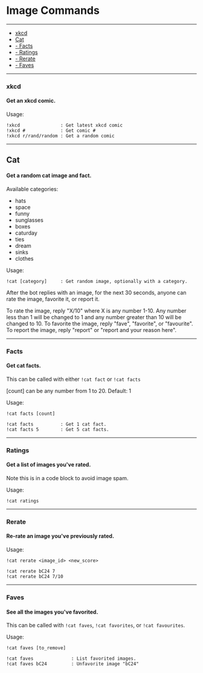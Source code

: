 # Image Commands
---

* [xkcd](#xkcd)
* [Cat](#cat)
* [- Facts](#facts)
* [- Ratings](#ratings)
* [- Rerate](#rerate)
* [- Faves](#faves)

---

### xkcd
#### Get an xkcd comic.
Usage:

    !xkcd               : Get latest xkcd comic
    !xkcd #             : Get comic #
    !xkcd r/rand/random : Get a random comic

---

## Cat
#### Get a random cat image and fact.
Available categories:

* hats
* space
* funny
* sunglasses
* boxes
* caturday
* ties
* dream
* sinks
* clothes

Usage:

    !cat [category]     : Get random image, optionally with a category.

After the bot replies with an image, for the next 30 seconds, anyone can rate the image, favorite it, or report it.

To rate the image, reply "X/10" where X is any number 1-10. Any number less than 1 will be changed to 1 and any number greater than 10 will be changed to 10.
To favorite the image, reply "fave", "favorite", or "favourite".
To report the image, reply "report" or "report and your reason here".

---

### Facts
#### Get cat facts.
This can be called with either `!cat fact` or `!cat facts`

[count] can be any number from 1 to 20. Default: 1

Usage:

    !cat facts [count]

    !cat facts          : Get 1 cat fact.
    !cat facts 5        : Get 5 cat facts.

---

### Ratings
#### Get a list of images you've rated.
Note this is in a code block to avoid image spam.

Usage:

    !cat ratings

---

### Rerate
#### Re-rate an image you've previously rated.
Usage:

    !cat rerate <image_id> <new_score>

    !cat rerate bC24 7
    !cat rerate bC24 7/10

---

### Faves
#### See all the images you've favorited.
This can be called with `!cat faves`, `!cat favorites`, or `!cat favourites`.

Usage:

    !cat faves [to_remove]

    !cat faves              : List favorited images.
    !cat faves bC24         : Unfavorite image "bC24"
